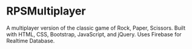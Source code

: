 # RPSMultiplayer
A multiplayer version of the classic game of Rock, Paper, Scissors. Built with HTML, CSS, Bootstrap, JavaScript, and  jQuery. Uses Firebase for Realtime Database.
